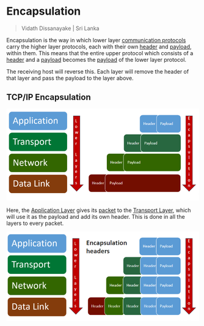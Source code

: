 # Encapsulation

> Vidath Dissanayake | Sri Lanka

Encapsulation is the way in which lower layer [communication protocols](../communication%20protocol/communication%20protocol.md) carry the higher layer protocols, each with their own [header](../communication%20protocol/structure%20of%20a%20protocol/header.md) and [payload](../communication%20protocol/structure%20of%20a%20protocol/payload.md), within them. This means that the entire upper protocol which consists of a [header](../communication%20protocol/structure%20of%20a%20protocol/header.md) and a [payload](../communication%20protocol/structure%20of%20a%20protocol/payload.md) becomes the [payload](../communication%20protocol/structure%20of%20a%20protocol/payload.md) of the lower layer protocol.

The receiving host will reverse this. Each layer will remove the header of that layer and pass the payload to the layer above.


## TCP/IP Encapsulation

![TCP IP encapsulation](assets/images/TCP%20IP%20encapsulation.png)

Here, the [Application Layer](layers/Application%20Layer.md) gives its [packet](OSI%20Model/PDU/packet.md) to the [Transport Layer](layers/Transport%20Layer.md), which will use it as the payload and add its own header. This is done in all the layers to every packet.

![TCP IP encapsulation true view](assets/images/TCP%20IP%20encapsulation%20true%20view.png)